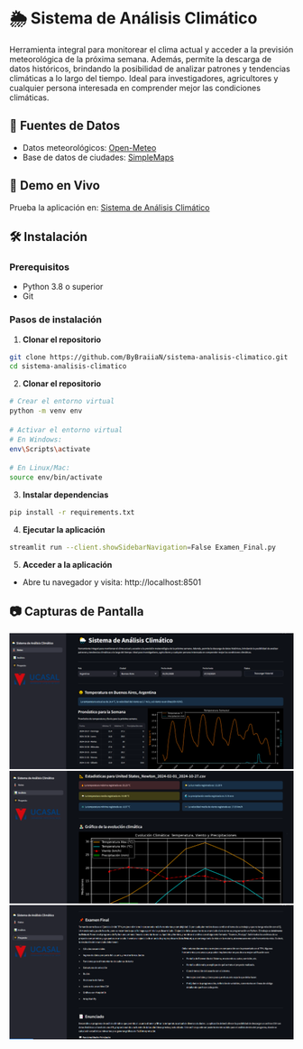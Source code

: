 # 🌦 Sistema de Análisis Climático

Herramienta integral para monitorear el clima actual y acceder a la previsión meteorológica de la próxima semana. 
Además, permite la descarga de datos históricos, brindando la posibilidad de analizar patrones y tendencias climáticas 
a lo largo del tiempo. Ideal para investigadores, agricultores y cualquier persona interesada en comprender mejor las 
condiciones climáticas.

## 🔗 Fuentes de Datos
- Datos meteorológicos: [Open-Meteo](http://open-meteo.com)
- Base de datos de ciudades: [SimpleMaps](https://simplemaps.com/data/world-cities)

## 🚀 Demo en Vivo
Prueba la aplicación en: [Sistema de Análisis Climático](https://sistema-climatico.streamlit.app/)

## 🛠️ Instalación

### Prerequisitos
- Python 3.8 o superior
- Git

### Pasos de instalación

1. **Clonar el repositorio**
```bash
git clone https://github.com/ByBraiiaN/sistema-analisis-climatico.git
cd sistema-analisis-climatico
```

2. **Clonar el repositorio**
```bash
# Crear el entorno virtual
python -m venv env

# Activar el entorno virtual
# En Windows:
env\Scripts\activate

# En Linux/Mac:
source env/bin/activate
```

3. **Instalar dependencias**
```bash
pip install -r requirements.txt
```

4. **Ejecutar la aplicación**
```bash
streamlit run --client.showSidebarNavigation=False Examen_Final.py
```

5. **Acceder a la aplicación**
- Abre tu navegador y visita: http://localhost:8501

## 📷 Capturas de Pantalla
![Screenshot de la Aplicación](img/screenshot.png)
![Screenshot de la Aplicación](img/screenshot2.png)
![Screenshot de la Aplicación](img/screenshot3.png)
